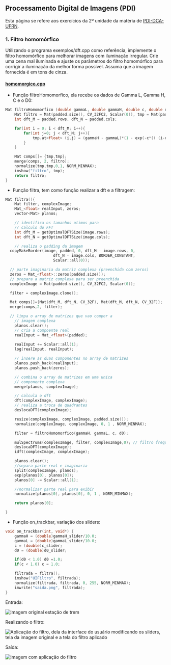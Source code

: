 ## Processamento Digital de Imagens (PDI)

Esta página se refere aos exercícios da 2º unidade da matéria de [PDI-DCA-UFRN](https://agostinhobritojr.github.io/tutorial/pdi/#_pref%C3%A1cio).

### 1. Filtro homomórfico

Utilizando o programa exemplos/dft.cpp como referência, implemente o filtro homomórfico para melhorar imagens com iluminação irregular. Crie uma cena mal iluminada e ajuste os parâmetros do filtro homomórfico para corrigir a iluminação da melhor forma possível. Assuma que a imagem fornecida é em tons de cinza.

#### [homomorgico.cpp](https://github.com/AllysonFMB/Processamento-Digital-de-Imagens/blob/gh-pages/Homomorfico/main.cpp)

- Função filtroHomomorfico, ela recebe os dados de Gamma L, Gamma H, C e o D0:

```c++
Mat filtroHomomorfico (double gammaL, double gammaH, double c, double d0){
    Mat filtro = Mat(padded.size(), CV_32FC2, Scalar(0)), tmp = Mat(padded.size(), CV_32F);
    int dft_M = padded.rows, dft_N = padded.cols;

    for(int i = 0; i < dft_M; i++){
        for(int j=0; j < dft_N; j++){
            tmp.at<float> (i,j) = (gammaH - gammaL)*(1 - exp(-c*(( (i-dft_M/2)*(i-dft_M/2) + (j-dft_N/2)*(j-dft_N/2) ) / (d0*d0) ))) + gammaL;
        }
    }

    Mat comps[]= {tmp,tmp};
    merge(comps, 2, filtro);
    normalize(tmp,tmp,0,1, NORM_MINMAX);
    imshow("filtro", tmp);
    return filtro;
}

```
- Função filtra, tem como função realizar a dft e a filtragem:

```c++
Mat filtra(){
    Mat filter, complexImage;
    Mat_<float> realInput, zeros;
    vector<Mat> planos; 

    // identifica os tamanhos otimos para
    // calculo do FFT
    int dft_M = getOptimalDFTSize(image.rows);
    int dft_N = getOptimalDFTSize(image.cols);

    // realiza o padding da imagem
  copyMakeBorder(image, padded, 0, dft_M - image.rows, 0,
                     dft_N - image.cols, BORDER_CONSTANT,
                     Scalar::all(0));

  // parte imaginaria da matriz complexa (preenchida com zeros)
  zeros = Mat_<float>::zeros(padded.size());
  // prepara a matriz complexa para ser preenchida
  complexImage = Mat(padded.size(), CV_32FC2, Scalar(0));

  filter = complexImage.clone();

  Mat comps[]={Mat(dft_M, dft_N, CV_32F), Mat(dft_M, dft_N, CV_32F)};
  merge(comps,2, filter);

  // limpa o array de matrizes que vao compor a
    // imagem complexa
    planos.clear();
    // cria a compoente real
    realInput = Mat_<float>(padded);
    
    realInput += Scalar::all(1);
    log(realInput, realInput);

    // insere as duas componentes no array de matrizes
    planos.push_back(realInput);
    planos.push_back(zeros);

    // combina o array de matrizes em uma unica
    // componente complexa
    merge(planos, complexImage);

    // calcula o dft
    dft(complexImage, complexImage);
    // realiza a troca de quadrantes
    deslocaDFT(complexImage);

    resize(complexImage, complexImage, padded.size());
    normalize(complexImage, complexImage, 0, 1 , NORM_MINMAX);

    filter = filtroHomomorfico(gammaH, gammaL, c, d0);

    mulSpectrums(complexImage, filter, complexImage,0); // filtro frequencial
    deslocaDFT(complexImage);
    idft(complexImage, complexImage);

    planos.clear();
    //separa parte real e imaginaria
    split(complexImage, planos);
    exp(planos[0], planos[0]);
    planos[0] -= Scalar::all(1);

    //normalizar parte real para exibir
    normalize(planos[0], planos[0], 0, 1 , NORM_MINMAX);

    return planos[0];

}
```
- Função on_trackbar, variação dos sliders:

```c++
void on_trackbar(int, void*) {
    gammaH = (double)gammaH_slider/10.0;
    gammaL = (double)gammaL_slider/10.0;
    c = (double)c_slider;
    d0 = (double)d0_slider;

    if(d0 < 1.0) d0 =1.0;
    if(c < 1.0) c = 1.0;

    filtrada = filtra();  
    imshow("UIFiltro", filtrada);
    normalize(filtrada, filtrada, 0, 255, NORM_MINMAX);
    imwrite("saida.png", filtrada);
}
```
Entrada:

![imagem original estação de trem](https://github.com/AllysonFMB/Processamento-Digital-de-Imagens/blob/gh-pages/Homomorfico/estacao.jpg)

Realizando o filtro:

![Aplicação do filtro, dela da interface do usuário modificando os sliders, tela da imagem original e a tela do filtro aplicado](https://github.com/AllysonFMB/Processamento-Digital-de-Imagens/blob/gh-pages/Homomorfico/filtrando.png)

Saída:

![imagem com aplicação do filtro](https://github.com/AllysonFMB/Processamento-Digital-de-Imagens/blob/gh-pages/Homomorfico/saida.png)
